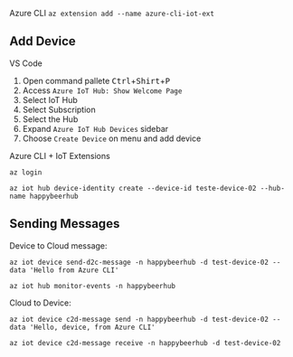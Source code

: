 
Azure CLI
 `az extension add --name azure-cli-iot-ext`

## Add Device

VS Code

1. Open command pallete <kbd>Ctrl</kbd>+<kbd>Shirt</kbd>+<kbd>P</kbd>
2. Access `Azure IoT Hub: Show Welcome Page`
3. Select IoT Hub
4. Select Subscription
5. Select the Hub
6. Expand `Azure IoT Hub Devices` sidebar
7. Choose `Create Device` on menu and add device

Azure CLI + IoT Extensions

`az login`

`az iot hub device-identity create --device-id teste-device-02 --hub-name happybeerhub`

## Sending Messages

Device to Cloud message:

`az iot device send-d2c-message -n happybeerhub -d test-device-02 --data 'Hello from Azure CLI'`

`az iot hub monitor-events -n happybeerhub`

Cloud to Device:

`az iot device c2d-message send -n happybeerhub -d test-device-02 --data 'Hello, device, from Azure CLI'`

`az iot device c2d-message receive -n happybeerhub -d test-device-02`